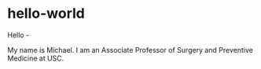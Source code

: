 # hello-world

Hello - 

My name is Michael.  I am an Associate Professor of Surgery and Preventive Medicine at USC. 
